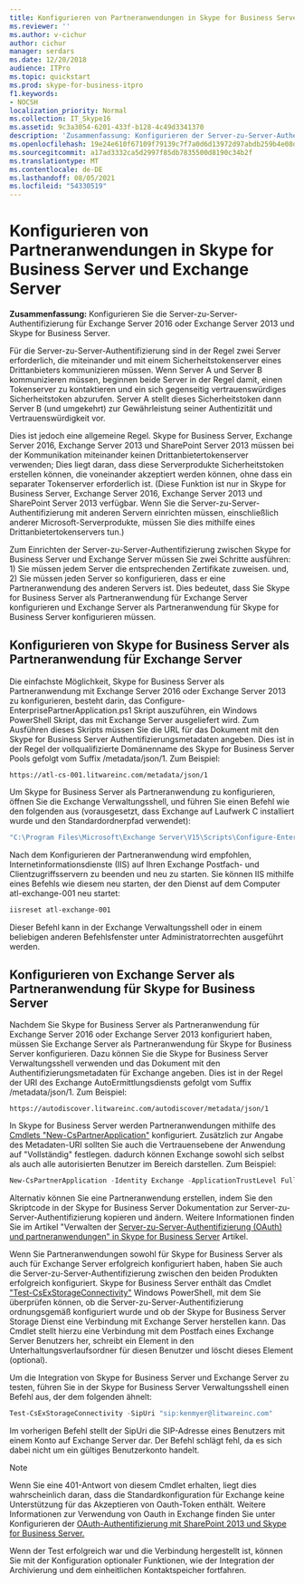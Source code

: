 ```yaml
---
title: Konfigurieren von Partneranwendungen in Skype for Business Server 2015 und Exchange Server
ms.reviewer: ''
ms.author: v-cichur
author: cichur
manager: serdars
ms.date: 12/20/2018
audience: ITPro
ms.topic: quickstart
ms.prod: skype-for-business-itpro
f1.keywords:
- NOCSH
localization_priority: Normal
ms.collection: IT_Skype16
ms.assetid: 9c3a3054-6201-433f-b128-4c49d3341370
description: 'Zusammenfassung: Konfigurieren der Server-zu-Server-Authentifizierung für Exchange Server 2016 oder Exchange Server 2013 und Skype for Business Server.'
ms.openlocfilehash: 19e24e610f67109f79139c7f7a0d6d13972d97abdb259b4e08de85d030856d2a
ms.sourcegitcommit: a17ad3332ca5d2997f85db7835500d8190c34b2f
ms.translationtype: MT
ms.contentlocale: de-DE
ms.lasthandoff: 08/05/2021
ms.locfileid: "54330519"
---
```

# <a name="configure-partner-applications-in-skype-for-business-server-and-exchange-server"></a>Konfigurieren von Partneranwendungen in Skype for Business Server und Exchange Server
 
**Zusammenfassung:** Konfigurieren Sie die Server-zu-Server-Authentifizierung für Exchange Server 2016 oder Exchange Server 2013 und Skype for Business Server.
  
Für die Server-zu-Server-Authentifizierung sind in der Regel zwei Server erforderlich, die miteinander und mit einem Sicherheitstokenserver eines Drittanbieters kommunizieren müssen. Wenn Server A und Server B kommunizieren müssen, beginnen beide Server in der Regel damit, einen Tokenserver zu kontaktieren und ein sich gegenseitig vertrauenswürdiges Sicherheitstoken abzurufen. Server A stellt dieses Sicherheitstoken dann Server B (und umgekehrt) zur Gewährleistung seiner Authentizität und Vertrauenswürdigkeit vor.
  
Dies ist jedoch eine allgemeine Regel. Skype for Business Server, Exchange Server 2016, Exchange Server 2013 und SharePoint Server 2013 müssen bei der Kommunikation miteinander keinen Drittanbietertokenserver verwenden; Dies liegt daran, dass diese Serverprodukte Sicherheitstoken erstellen können, die voneinander akzeptiert werden können, ohne dass ein separater Tokenserver erforderlich ist. (Diese Funktion ist nur in Skype for Business Server, Exchange Server 2016, Exchange Server 2013 und SharePoint Server 2013 verfügbar. Wenn Sie die Server-zu-Server-Authentifizierung mit anderen Servern einrichten müssen, einschließlich anderer Microsoft-Serverprodukte, müssen Sie dies mithilfe eines Drittanbietertokenservers tun.)
  
Zum Einrichten der Server-zu-Server-Authentifizierung zwischen Skype for Business Server und Exchange Server müssen Sie zwei Schritte ausführen: 1) Sie müssen jedem Server die entsprechenden Zertifikate zuweisen. und, 2) Sie müssen jeden Server so konfigurieren, dass er eine Partneranwendung des anderen Servers ist. Dies bedeutet, dass Sie Skype for Business Server als Partneranwendung für Exchange Server konfigurieren und Exchange Server als Partneranwendung für Skype for Business Server konfigurieren müssen.
  
## <a name="configuring-skype-for-business-server-to-be-a-partner-application-for-exchange-server"></a>Konfigurieren von Skype for Business Server als Partneranwendung für Exchange Server

Die einfachste Möglichkeit, Skype for Business Server als Partneranwendung mit Exchange Server 2016 oder Exchange Server 2013 zu konfigurieren, besteht darin, das Configure-EnterprisePartnerApplication.ps1 Skript auszuführen, ein Windows PowerShell Skript, das mit Exchange Server ausgeliefert wird. Zum Ausführen dieses Skripts müssen Sie die URL für das Dokument mit den Skype for Business Server Authentifizierungsmetadaten angeben. Dies ist in der Regel der vollqualifizierte Domänenname des Skype for Business Server Pools gefolgt vom Suffix /metadata/json/1. Zum Beispiel:
  
```console
https://atl-cs-001.litwareinc.com/metadata/json/1
```

Um Skype for Business Server als Partneranwendung zu konfigurieren, öffnen Sie die Exchange Verwaltungsshell, und führen Sie einen Befehl wie den folgenden aus (vorausgesetzt, dass Exchange auf Laufwerk C installiert wurde und den Standardordnerpfad verwendet):
  
```powershell
"C:\Program Files\Microsoft\Exchange Server\V15\Scripts\Configure-EnterprisePartnerApplication.ps1 -AuthMetaDataUrl 'https://atl-cs-001.litwareinc.com/metadata/json/1' -ApplicationType Lync"
```

Nach dem Konfigurieren der Partneranwendung wird empfohlen, Internetinformationsdienste (IIS) auf Ihren Exchange Postfach- und Clientzugriffsservern zu beenden und neu zu starten. Sie können IIS mithilfe eines Befehls wie diesem neu starten, der den Dienst auf dem Computer atl-exchange-001 neu startet:
  
```powershell
iisreset atl-exchange-001
```

Dieser Befehl kann in der Exchange Verwaltungsshell oder in einem beliebigen anderen Befehlsfenster unter Administratorrechten ausgeführt werden.
  
## <a name="configuring-exchange-server-to-be-a-partner-application-for-skype-for-business-server"></a>Konfigurieren von Exchange Server als Partneranwendung für Skype for Business Server

Nachdem Sie Skype for Business Server als Partneranwendung für Exchange Server 2016 oder Exchange Server 2013 konfiguriert haben, müssen Sie Exchange Server als Partneranwendung für Skype for Business Server konfigurieren. Dazu können Sie die Skype for Business Server Verwaltungsshell verwenden und das Dokument mit den Authentifizierungsmetadaten für Exchange angeben. Dies ist in der Regel der URI des Exchange AutoErmittlungsdiensts gefolgt vom Suffix /metadata/json/1. Zum Beispiel:
  
```console
https://autodiscover.litwareinc.com/autodiscover/metadata/json/1
```

In Skype for Business Server werden Partneranwendungen mithilfe des [Cmdlets "New-CsPartnerApplication"](/powershell/module/skype/new-cspartnerapplication?view=skype-ps) konfiguriert. Zusätzlich zur Angabe des Metadaten-URI sollten Sie auch die Vertrauensebene der Anwendung auf "Vollständig" festlegen. dadurch können Exchange sowohl sich selbst als auch alle autorisierten Benutzer im Bereich darstellen. Zum Beispiel:
  
```powershell
New-CsPartnerApplication -Identity Exchange -ApplicationTrustLevel Full -MetadataUrl "https://autodiscover.litwareinc.com/autodiscover/metadata/json/1"
```

Alternativ können Sie eine Partneranwendung erstellen, indem Sie den Skriptcode in der Skype for Business Server Dokumentation zur Server-zu-Server-Authentifizierung kopieren und ändern. Weitere Informationen finden Sie im Artikel "Verwalten der [Server-zu-Server-Authentifizierung (OAuth) und partneranwendungen" in Skype for Business Server](../../manage/authentication/server-to-server-and-partner-applications.md) Artikel.
  
Wenn Sie Partneranwendungen sowohl für Skype for Business Server als auch für Exchange Server erfolgreich konfiguriert haben, haben Sie auch die Server-zu-Server-Authentifizierung zwischen den beiden Produkten erfolgreich konfiguriert. Skype for Business Server enthält das Cmdlet ["Test-CsExStorageConnectivity"](/powershell/module/skype/test-csexstorageconnectivity?view=skype-ps) Windows PowerShell, mit dem Sie überprüfen können, ob die Server-zu-Server-Authentifizierung ordnungsgemäß konfiguriert wurde und ob der Skype for Business Server Storage Dienst eine Verbindung mit Exchange Server herstellen kann. Das Cmdlet stellt hierzu eine Verbindung mit dem Postfach eines Exchange Server Benutzers her, schreibt ein Element in den Unterhaltungsverlaufsordner für diesen Benutzer und löscht dieses Element (optional).
  
Um die Integration von Skype for Business Server und Exchange Server zu testen, führen Sie in der Skype for Business Server Verwaltungsshell einen Befehl aus, der dem folgenden ähnelt:
  
```powershell
Test-CsExStorageConnectivity -SipUri "sip:kenmyer@litwareinc.com"
```

Im vorherigen Befehl stellt der SipUri die SIP-Adresse eines Benutzers mit einem Konto auf Exchange Server dar. Der Befehl schlägt fehl, da es sich dabei nicht um ein gültiges Benutzerkonto handelt.
  
> [!NOTE]
> Wenn Sie eine 401-Antwort von diesem Cmdlet erhalten, liegt dies wahrscheinlich daran, dass die Standardkonfiguration für Exchange keine Unterstützung für das Akzeptieren von Oauth-Token enthält. Weitere Informationen zur Verwendung von Oauth in Exchange finden Sie unter Konfigurieren der [OAuth-Authentifizierung mit SharePoint 2013 und Skype for Business Server.](/exchange/configure-oauth-authentication-with-sharepoint-2013-and-lync-2013-exchange-2013-help) 
  
Wenn der Test erfolgreich war und die Verbindung hergestellt ist, können Sie mit der Konfiguration optionaler Funktionen, wie der Integration der Archivierung und dem einheitlichen Kontaktspeicher fortfahren.